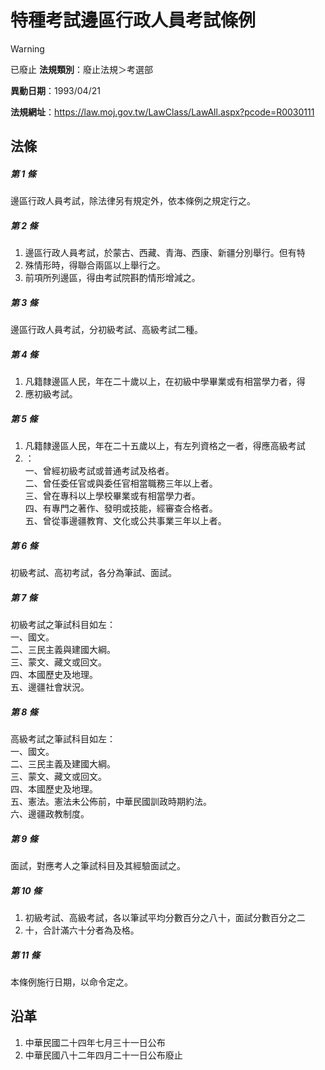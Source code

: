 # 特種考試邊區行政人員考試條例


> [!WARNING]
> 已廢止
**法規類別**：廢止法規＞考選部

**異動日期**：1993/04/21  

**法規網址**：https://law.moj.gov.tw/LawClass/LawAll.aspx?pcode=R0030111



## 法條
##### 第 1 條
邊區行政人員考試，除法律另有規定外，依本條例之規定行之。

##### 第 2 條
1. 邊區行政人員考試，於蒙古、西藏、青海、西康、新疆分別舉行。但有特
1. 殊情形時，得聯合兩區以上舉行之。
1. 前項所列邊區，得由考試院斟酌情形增減之。

##### 第 3 條
邊區行政人員考試，分初級考試、高級考試二種。

##### 第 4 條
1. 凡籍隸邊區人民，年在二十歲以上，在初級中學畢業或有相當學力者，得
1. 應初級考試。

##### 第 5 條
1. 凡籍隸邊區人民，年在二十五歲以上，有左列資格之一者，得應高級考試
1. ：  
一、曾經初級考試或普通考試及格者。  
二、曾任委任官或與委任官相當職務三年以上者。  
三、曾在專科以上學校畢業或有相當學力者。  
四、有專門之著作、發明或技能，經審查合格者。  
五、曾從事邊疆教育、文化或公共事業三年以上者。

##### 第 6 條
初級考試、高初考試，各分為筆試、面試。

##### 第 7 條
初級考試之筆試科目如左：  
一、國文。  
二、三民主義與建國大綱。  
三、蒙文、藏文或回文。  
四、本國歷史及地理。  
五、邊疆社會狀況。

##### 第 8 條
高級考試之筆試科目如左：  
一、國文。  
二、三民主義及建國大綱。  
三、蒙文、藏文或回文。  
四、本國歷史及地理。  
五、憲法。憲法未公佈前，中華民國訓政時期約法。  
六、邊疆政教制度。

##### 第 9 條
面試，對應考人之筆試科目及其經驗面試之。

##### 第 10 條
1. 初級考試、高級考試，各以筆試平均分數百分之八十，面試分數百分之二
1. 十，合計滿六十分者為及格。

##### 第 11 條
本條例施行日期，以命令定之。

## 沿革
1. 中華民國二十四年七月三十一日公布
1. 中華民國八十二年四月二十一日公布廢止
